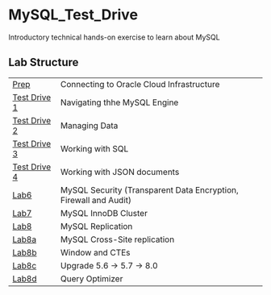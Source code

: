 # MySQL_Test_Drive
Introductory technical hands-on exercise to learn about MySQL

## Lab Structure
|||
| ------------- | ------------------------------------------------------- |
| [Prep](Prep) | Connecting to Oracle Cloud Infrastructure
| [Test Drive 1](Lab1) | Navigating thhe MySQL Engine 
| [Test Drive 2](Lab2) | Managing Data     
| [Test Drive 3](Lab3) | Working with SQL
| [Test Drive 4](Lab4) | Working with JSON documents
| [Lab6](Lab6) | MySQL Security (Transparent Data Encryption, Firewall and Audit)
| [Lab7](Lab7) | MySQL InnoDB Cluster
| [Lab8](Lab8) | MySQL Replication
| [Lab8a](Lab8a) | MySQL Cross-Site replication
| [Lab8b](Lab8b) | Window and CTEs
| [Lab8c](Lab8c) | Upgrade 5.6 -> 5.7 -> 8.0
| [Lab8d](Lab8d) | Query Optimizer

